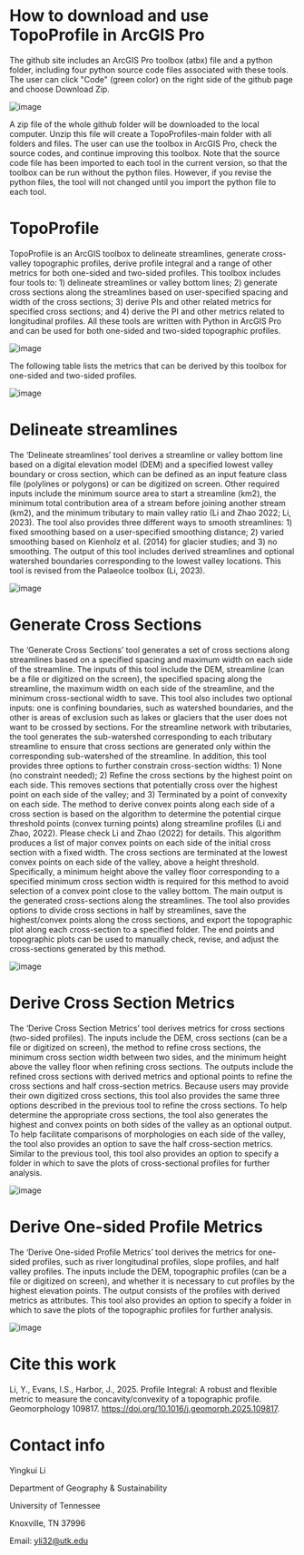# How to download and use TopoProfile in ArcGIS Pro
The github site includes an ArcGIS Pro toolbox (atbx) file and a python folder, including four python source code files associated with these tools. The user can click "Code" (green color) on the right side of the github page and choose Download Zip.

![image](https://github.com/user-attachments/assets/b6a3676e-53f3-45bb-aa24-c3f9a71e0679)

A zip file of the whole github folder will be downloaded to the local computer. Unzip this file will create a TopoProfiles-main folder with all folders and files. The user can use the toolbox in ArcGIS Pro, check the source codes, and continue improving this toolbox. Note that the source code file has been imported to each tool in the current version, so that the toolbox can be run without the python files. However, if you revise the python files, the tool will not changed until you import the python file to each tool.    

# TopoProfile
TopoProfile is an ArcGIS toolbox to delineate streamlines, generate cross-valley topographic profiles, derive profile integral and a range of other metrics for both one-sided and two-sided profiles. This toolbox includes four tools to: 1) delineate streamlines or valley bottom lines; 2) generate cross sections along the streamlines based on user-specified spacing and width of the cross sections; 3) derive PIs and other related metrics for specified cross sections; and 4) derive the PI and other metrics related to longitudinal profiles. All these tools are written with Python in ArcGIS Pro and can be used for both one-sided and two-sided topographic profiles.

![image](https://github.com/user-attachments/assets/3124be2a-a1a0-49be-8ae1-d06fc4a1bab2)

The following table lists the metrics that can be derived by this toolbox for one-sided and two-sided profiles.

![image](https://github.com/user-attachments/assets/17770e53-4381-4b32-a157-591323560a7f)

# Delineate streamlines
The ‘Delineate streamlines’ tool derives a streamline or valley bottom line based on a digital elevation model (DEM) and a specified lowest valley boundary or cross section, which can be defined as an input feature class file (polylines or polygons) or can be digitized on screen. Other required inputs include the minimum source area to start a streamline (km2), the minimum total contribution area of a stream before joining another stream (km2), and the minimum tributary to main valley ratio (Li and Zhao 2022; Li, 2023). The tool also provides three different ways to smooth streamlines: 1) fixed smoothing based on a user-specified smoothing distance; 2) varied smoothing based on Kienholz et al. (2014) for glacier studies; and 3) no smoothing. The output of this tool includes derived streamlines and optional watershed boundaries corresponding to the lowest valley locations. This tool is revised from the PalaeoIce toolbox (Li, 2023).

![image](https://github.com/user-attachments/assets/95a3be4b-d8cb-426d-ae7a-fb4ec2f65da6)


# Generate Cross Sections
The ‘Generate Cross Sections’ tool generates a set of cross sections along streamlines based on a specified spacing and maximum width on each side of the streamline. The inputs of this tool include the DEM, streamline (can be a file or digitized on the screen), the specified spacing along the streamline, the maximum width on each side of the streamline, and the minimum cross-sectional width to save. This tool also includes two optional inputs: one is confining boundaries, such as watershed boundaries, and the other is areas of exclusion such as lakes or glaciers that the user does not want to be crossed by sections. For the streamline network with tributaries, the tool generates the sub-watershed corresponding to each tributary streamline to ensure that cross sections are generated only within the corresponding sub-watershed of the streamline. In addition, this tool provides three options to further constrain cross-section widths: 1) None (no constraint needed); 2) Refine the cross sections by the highest point on each side. This removes sections that potentially cross over the highest point on each side of the valley; and 3) Terminated by a point of convexity on each side. The method to derive convex points along each side of a cross section is based on the algorithm to determine the potential cirque threshold points (convex turning points) along streamline profiles (Li and Zhao, 2022). Please check Li and Zhao (2022) for details. This algorithm produces a list of major convex points on each side of the initial cross section with a fixed width. The cross sections are terminated at the lowest convex points on each side of the valley, above a height threshold. Specifically, a minimum height above the valley floor corresponding to a specified minimum cross section width is required for this method to avoid selection of a convex point close to the valley bottom. The main output is the generated cross-sections along the streamlines. The tool also provides options to divide cross sections in half by streamlines, save the highest/convex points along the cross sections, and export the topographic plot along each cross-section to a specified folder. The end points and topographic plots can be used to manually check, revise, and adjust the cross-sections generated by this method.

![image](https://github.com/user-attachments/assets/819cb69b-a44c-4cfe-83c6-5cd1c2978827)

# Derive Cross Section Metrics
The ‘Derive Cross Section Metrics’ tool derives metrics for cross sections (two-sided profiles). The inputs include the DEM, cross sections (can be a file or digitized on screen), the method to refine cross sections, the minimum cross section width between two sides, and the minimum height above the valley floor when refining cross sections. The outputs include the refined cross sections with derived metrics and optional points to refine the cross sections and half cross-section metrics. Because users may provide their own digitized cross sections, this tool also provides the same three options described in the previous tool to refine the cross sections. To help determine the appropriate cross sections, the tool also generates the highest and convex points on both sides of the valley as an optional output. To help facilitate comparisons of morphologies on each side of the valley, the tool also provides an option to save the half cross-section metrics. Similar to the previous tool, this tool also provides an option to specify a folder in which to save the plots of cross-sectional profiles for further analysis.

![image](https://github.com/user-attachments/assets/162d9473-fa8a-4dee-ad5f-248c3d4b9778)

# Derive One-sided Profile Metrics
The ‘Derive One-sided Profile Metrics’ tool derives the metrics for one-sided profiles, such as river longitudinal profiles, slope profiles, and half valley profiles. The inputs include the DEM, topographic profiles (can be a file or digitized on screen), and whether it is necessary to cut profiles by the highest elevation points. The output consists of the profiles with derived metrics as attributes. This tool also provides an option to specify a folder in which to save the plots of the topographic profiles for further analysis.

![image](https://github.com/user-attachments/assets/ecd7a48d-c4e0-4904-8a21-13f0123d6261)


# Cite this work
Li, Y., Evans, I.S., Harbor, J., 2025. Profile Integral: A robust and flexible metric to measure the concavity/convexity of a topographic profile. Geomorphology 109817. https://doi.org/10.1016/j.geomorph.2025.109817.

# Contact info
Yingkui Li

Department of Geography & Sustainability

University of Tennessee

Knoxville, TN 37996

Email: yli32@utk.edu







